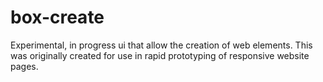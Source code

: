 box-create
==========

Experimental, in progress ui that allow the creation of web elements. This was originally created for use in rapid prototyping of responsive website pages.
